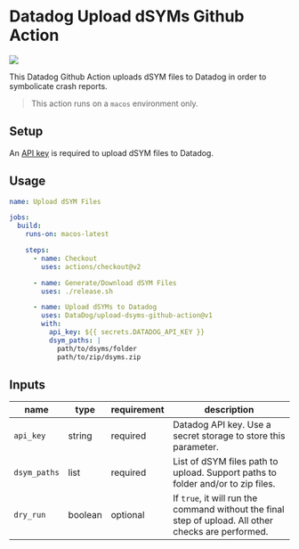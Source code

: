 # Datadog Upload dSYMs Github Action
[![](https://github.com/DataDog/upload-dsyms-github-action/workflows/build-test/badge.svg)](https://github.com/Datadog/upload-dsyms-github-action/actions)

This Datadog Github Action uploads dSYM files to Datadog in order to symbolicate crash reports.
> This action runs on a `macos` environment only.

## Setup

An [API key](https://app.datadoghq.com/organization-settings/api-keys) is required to upload dSYM files to Datadog.

## Usage

```yml
name: Upload dSYM Files

jobs:
  build:
    runs-on: macos-latest

    steps:
      - name: Checkout
        uses: actions/checkout@v2

      - name: Generate/Download dSYM Files
        uses: ./release.sh

      - name: Upload dSYMs to Datadog
        uses: DataDog/upload-dsyms-github-action@v1
        with:
          api_key: ${{ secrets.DATADOG_API_KEY }}
          dsym_paths: |
            path/to/dsyms/folder
            path/to/zip/dsyms.zip
```

## Inputs

|name|type|requirement|description|
|---|---|---|---|
|`api_key`|string|required|Datadog API key. Use a secret storage to store this parameter.|
|`dsym_paths`|list|required|List of dSYM files path to upload. Support paths to folder and/or to zip files.|
|`dry_run`|boolean|optional|If `true`, it will run the command without the final step of upload. All other checks are performed.|

